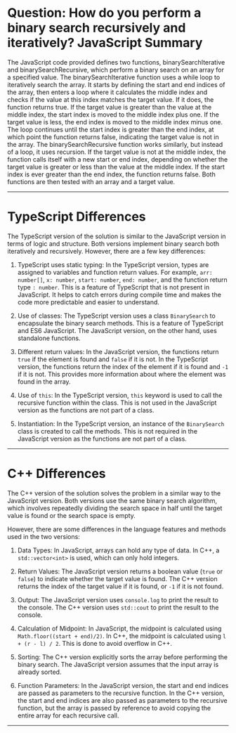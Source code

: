 # Question: How do you perform a binary search recursively and iteratively? JavaScript Summary

The JavaScript code provided defines two functions, binarySearchIterative and binarySearchRecursive, which perform a binary search on an array for a specified value. The binarySearchIterative function uses a while loop to iteratively search the array. It starts by defining the start and end indices of the array, then enters a loop where it calculates the middle index and checks if the value at this index matches the target value. If it does, the function returns true. If the target value is greater than the value at the middle index, the start index is moved to the middle index plus one. If the target value is less, the end index is moved to the middle index minus one. The loop continues until the start index is greater than the end index, at which point the function returns false, indicating the target value is not in the array. The binarySearchRecursive function works similarly, but instead of a loop, it uses recursion. If the target value is not at the middle index, the function calls itself with a new start or end index, depending on whether the target value is greater or less than the value at the middle index. If the start index is ever greater than the end index, the function returns false. Both functions are then tested with an array and a target value.

---

# TypeScript Differences

The TypeScript version of the solution is similar to the JavaScript version in terms of logic and structure. Both versions implement binary search both iteratively and recursively. However, there are a few key differences:

1. TypeScript uses static typing: In the TypeScript version, types are assigned to variables and function return values. For example, `arr: number[]`, `x: number`, `start: number`, `end: number`, and the function return type `: number`. This is a feature of TypeScript that is not present in JavaScript. It helps to catch errors during compile time and makes the code more predictable and easier to understand.

2. Use of classes: The TypeScript version uses a class `BinarySearch` to encapsulate the binary search methods. This is a feature of TypeScript and ES6 JavaScript. The JavaScript version, on the other hand, uses standalone functions.

3. Different return values: In the JavaScript version, the functions return `true` if the element is found and `false` if it is not. In the TypeScript version, the functions return the index of the element if it is found and `-1` if it is not. This provides more information about where the element was found in the array.

4. Use of `this`: In the TypeScript version, `this` keyword is used to call the recursive function within the class. This is not used in the JavaScript version as the functions are not part of a class.

5. Instantiation: In the TypeScript version, an instance of the `BinarySearch` class is created to call the methods. This is not required in the JavaScript version as the functions are not part of a class.

---

# C++ Differences

The C++ version of the solution solves the problem in a similar way to the JavaScript version. Both versions use the same binary search algorithm, which involves repeatedly dividing the search space in half until the target value is found or the search space is empty.

However, there are some differences in the language features and methods used in the two versions:

1. Data Types: In JavaScript, arrays can hold any type of data. In C++, a `std::vector<int>` is used, which can only hold integers.

2. Return Values: The JavaScript version returns a boolean value (`true` or `false`) to indicate whether the target value is found. The C++ version returns the index of the target value if it is found, or `-1` if it is not found.

3. Output: The JavaScript version uses `console.log` to print the result to the console. The C++ version uses `std::cout` to print the result to the console.

4. Calculation of Midpoint: In JavaScript, the midpoint is calculated using `Math.floor((start + end)/2)`. In C++, the midpoint is calculated using `l + (r - l) / 2`. This is done to avoid overflow in C++.

5. Sorting: The C++ version explicitly sorts the array before performing the binary search. The JavaScript version assumes that the input array is already sorted.

6. Function Parameters: In the JavaScript version, the start and end indices are passed as parameters to the recursive function. In the C++ version, the start and end indices are also passed as parameters to the recursive function, but the array is passed by reference to avoid copying the entire array for each recursive call.

---
